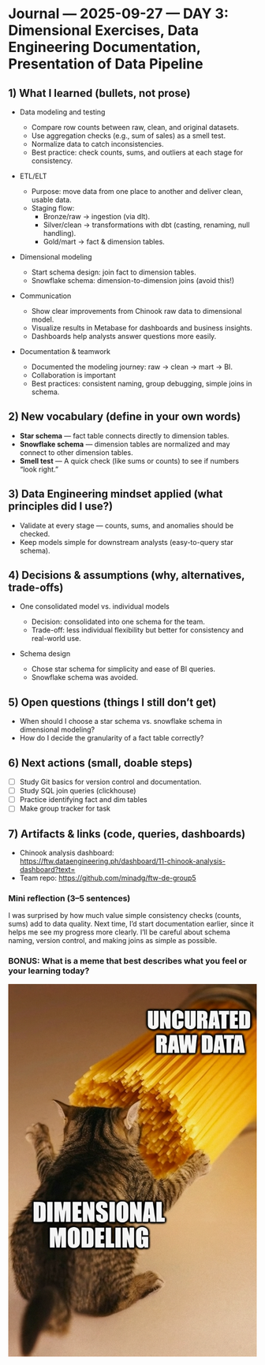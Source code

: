 # Journal — 2025-09-27 — DAY 3: Dimensional Exercises, Data Engineering Documentation, Presentation of Data Pipeline

## 1) What I learned (bullets, not prose)

- Data modeling and testing
  - Compare row counts between raw, clean, and original datasets.
  - Use aggregation checks (e.g., sum of sales) as a smell test.
  - Normalize data to catch inconsistencies.
  - Best practice: check counts, sums, and outliers at each stage for consistency.

- ETL/ELT
  - Purpose: move data from one place to another and deliver clean, usable data.
  - Staging flow:
    - Bronze/raw → ingestion (via dlt).
    - Silver/clean → transformations with dbt (casting, renaming, null handling).
    - Gold/mart → fact & dimension tables.

- Dimensional modeling
  - Start schema design: join fact to dimension tables.
  - Snowflake schema: dimension-to-dimension joins (avoid this!)

- Communication
  - Show clear improvements from Chinook raw data to dimensional model.
  - Visualize results in Metabase for dashboards and business insights.
  - Dashboards help analysts answer questions more easily.

- Documentation & teamwork
  - Documented the modeling journey: raw → clean → mart → BI.
  - Collaboration is important
  - Best practices: consistent naming, group debugging, simple joins in schema.

## 2) New vocabulary (define in your own words)
- **Star schema** — fact table connects directly to dimension tables.
- **Snowflake schema** — dimension tables are normalized and may connect to other dimension tables.
- **Smell test** — A quick check (like sums or counts) to see if numbers “look right.”

## 3) Data Engineering mindset applied (what principles did I use?)
- Validate at every stage — counts, sums, and anomalies should be checked.
- Keep models simple for downstream analysts (easy-to-query star schema).

## 4) Decisions & assumptions (why, alternatives, trade-offs)
- One consolidated model vs. individual models
  - Decision: consolidated into one schema for the team.
  - Trade-off: less individual flexibility but better for consistency and real-world use.

- Schema design
  - Chose star schema for simplicity and ease of BI queries.
  - Snowflake schema was avoided.

## 5) Open questions (things I still don’t get)
- When should I choose a star schema vs. snowflake schema in dimensional modeling?
- How do I decide the granularity of a fact table correctly?

## 6) Next actions (small, doable steps)
- [ ] Study Git basics for version control and documentation.
- [ ] Study SQL join queries (clickhouse)
- [ ] Practice identifying fact and dim tables
- [ ] Make group tracker for task

## 7) Artifacts & links (code, queries, dashboards)
- Chinook analysis dashboard: https://ftw.dataengineering.ph/dashboard/11-chinook-analysis-dashboard?text=
- Team repo: https://github.com/minadg/ftw-de-group5

### Mini reflection (3–5 sentences)
I was surprised by how much value simple consistency checks (counts, sums) add to data quality. Next time, I’d start documentation earlier, since it helps me see my progress more clearly. I’ll be careful about schema naming, version control, and making joins as simple as possible.

### BONUS: What is a meme that best describes what you feel or your learning today?

![Alt text](../assets/day3-meme.png "what is a data engineer?")
